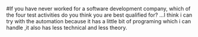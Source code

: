 #If you have never worked for a software development company, which of the four test activities do you think you are best qualified for?
...I think i can try with the automation because it has a little bit of programing which i can handle ,it also has less technical and less theory.